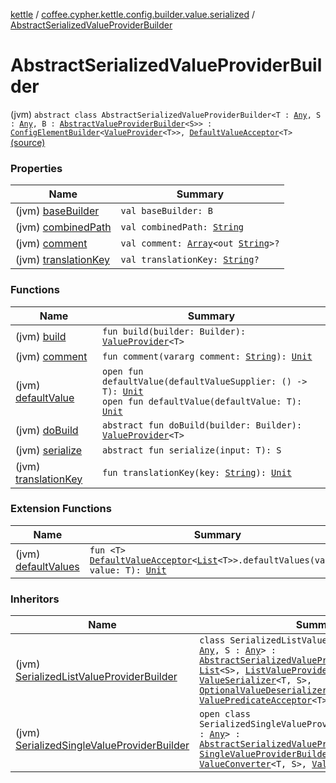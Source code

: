 [kettle](../../index.md) / [coffee.cypher.kettle.config.builder.value.serialized](../index.md) / [AbstractSerializedValueProviderBuilder](./index.md)

# AbstractSerializedValueProviderBuilder

(jvm) `abstract class AbstractSerializedValueProviderBuilder<T : `[`Any`](https://kotlinlang.org/api/latest/jvm/stdlib/kotlin/-any/index.html)`, S : `[`Any`](https://kotlinlang.org/api/latest/jvm/stdlib/kotlin/-any/index.html)`, B : `[`AbstractValueProviderBuilder`](../../coffee.cypher.kettle.config.builder.value/-abstract-value-provider-builder/index.md)`<S>> : `[`ConfigElementBuilder`](../../coffee.cypher.kettle.config.builder.type/-config-element-builder/index.md)`<`[`ValueProvider`](../../coffee.cypher.kettle.config.value/-value-provider/index.md)`<T>>, `[`DefaultValueAcceptor`](../../coffee.cypher.kettle.config.builder.type/-default-value-acceptor/index.md)`<T>` [(source)](https://github.com/Cypher121/kettle/blob/master/src/main/kotlin/coffee/cypher/kettle/config/builder/value/serialized/AbstractSerializedValueProviderBuilder.kt#L9)

### Properties

| Name | Summary |
|---|---|
| (jvm) [baseBuilder](base-builder.md) | `val baseBuilder: B` |
| (jvm) [combinedPath](combined-path.md) | `val combinedPath: `[`String`](https://kotlinlang.org/api/latest/jvm/stdlib/kotlin/-string/index.html) |
| (jvm) [comment](comment.md) | `val comment: `[`Array`](https://kotlinlang.org/api/latest/jvm/stdlib/kotlin/-array/index.html)`<out `[`String`](https://kotlinlang.org/api/latest/jvm/stdlib/kotlin/-string/index.html)`>?` |
| (jvm) [translationKey](translation-key.md) | `val translationKey: `[`String`](https://kotlinlang.org/api/latest/jvm/stdlib/kotlin/-string/index.html)`?` |

### Functions

| Name | Summary |
|---|---|
| (jvm) [build](build.md) | `fun build(builder: Builder): `[`ValueProvider`](../../coffee.cypher.kettle.config.value/-value-provider/index.md)`<T>` |
| (jvm) [comment](comment.md) | `fun comment(vararg comment: `[`String`](https://kotlinlang.org/api/latest/jvm/stdlib/kotlin/-string/index.html)`): `[`Unit`](https://kotlinlang.org/api/latest/jvm/stdlib/kotlin/-unit/index.html) |
| (jvm) [defaultValue](default-value.md) | `open fun defaultValue(defaultValueSupplier: () -> T): `[`Unit`](https://kotlinlang.org/api/latest/jvm/stdlib/kotlin/-unit/index.html)<br>`open fun defaultValue(defaultValue: T): `[`Unit`](https://kotlinlang.org/api/latest/jvm/stdlib/kotlin/-unit/index.html) |
| (jvm) [doBuild](do-build.md) | `abstract fun doBuild(builder: Builder): `[`ValueProvider`](../../coffee.cypher.kettle.config.value/-value-provider/index.md)`<T>` |
| (jvm) [serialize](serialize.md) | `abstract fun serialize(input: T): S` |
| (jvm) [translationKey](translation-key.md) | `fun translationKey(key: `[`String`](https://kotlinlang.org/api/latest/jvm/stdlib/kotlin/-string/index.html)`): `[`Unit`](https://kotlinlang.org/api/latest/jvm/stdlib/kotlin/-unit/index.html) |

### Extension Functions

| Name | Summary |
|---|---|
| (jvm) [defaultValues](../../coffee.cypher.kettle.config.builder/default-values.md) | `fun <T> `[`DefaultValueAcceptor`](../../coffee.cypher.kettle.config.builder.type/-default-value-acceptor/index.md)`<`[`List`](https://kotlinlang.org/api/latest/jvm/stdlib/kotlin.collections/-list/index.html)`<T>>.defaultValues(vararg value: T): `[`Unit`](https://kotlinlang.org/api/latest/jvm/stdlib/kotlin/-unit/index.html) |

### Inheritors

| Name | Summary |
|---|---|
| (jvm) [SerializedListValueProviderBuilder](../-serialized-list-value-provider-builder/index.md) | `class SerializedListValueProviderBuilder<T : `[`Any`](https://kotlinlang.org/api/latest/jvm/stdlib/kotlin/-any/index.html)`, S : `[`Any`](https://kotlinlang.org/api/latest/jvm/stdlib/kotlin/-any/index.html)`> : `[`AbstractSerializedValueProviderBuilder`](./index.md)`<`[`List`](https://kotlinlang.org/api/latest/jvm/stdlib/kotlin.collections/-list/index.html)`<T>, `[`List`](https://kotlinlang.org/api/latest/jvm/stdlib/kotlin.collections/-list/index.html)`<S>, `[`ListValueProviderBuilder`](../../coffee.cypher.kettle.config.builder.value/-list-value-provider-builder/index.md)`<S>>, `[`ValueSerializer`](../../coffee.cypher.kettle.config.builder.type/-value-serializer/index.md)`<T, S>, `[`OptionalValueDeserializer`](../../coffee.cypher.kettle.config.builder.type/-optional-value-deserializer/index.md)`<T, S>, `[`ValuePredicateAcceptor`](../../coffee.cypher.kettle.config.builder.type/-value-predicate-acceptor/index.md)`<T>` |
| (jvm) [SerializedSingleValueProviderBuilder](../-serialized-single-value-provider-builder/index.md) | `open class SerializedSingleValueProviderBuilder<T : `[`Any`](https://kotlinlang.org/api/latest/jvm/stdlib/kotlin/-any/index.html)`, S : `[`Any`](https://kotlinlang.org/api/latest/jvm/stdlib/kotlin/-any/index.html)`> : `[`AbstractSerializedValueProviderBuilder`](./index.md)`<T, S, `[`SingleValueProviderBuilder`](../../coffee.cypher.kettle.config.builder.value/-single-value-provider-builder/index.md)`<S>>, `[`ValueConverter`](../../coffee.cypher.kettle.config.builder.type/-value-converter.md)`<T, S>, `[`ValuePredicateAcceptor`](../../coffee.cypher.kettle.config.builder.type/-value-predicate-acceptor/index.md)`<T>` |
